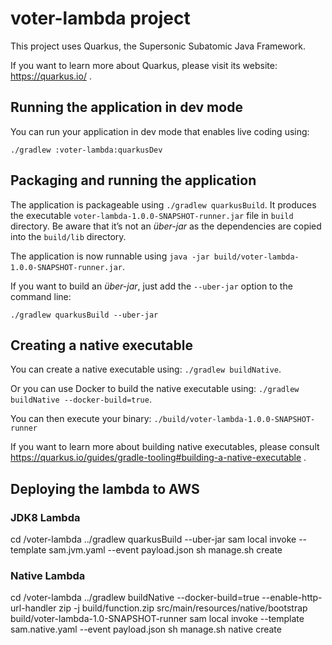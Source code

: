 # voter-lambda project

This project uses Quarkus, the Supersonic Subatomic Java Framework.

If you want to learn more about Quarkus, please visit its website: https://quarkus.io/ .

## Running the application in dev mode

You can run your application in dev mode that enables live coding using:
```
./gradlew :voter-lambda:quarkusDev
```

## Packaging and running the application

The application is packageable using `./gradlew quarkusBuild`.
It produces the executable `voter-lambda-1.0.0-SNAPSHOT-runner.jar` file in `build` directory.
Be aware that it’s not an _über-jar_ as the dependencies are copied into the `build/lib` directory.

The application is now runnable using `java -jar build/voter-lambda-1.0.0-SNAPSHOT-runner.jar`.

If you want to build an _über-jar_, just add the `--uber-jar` option to the command line:
```
./gradlew quarkusBuild --uber-jar
```

## Creating a native executable

You can create a native executable using: `./gradlew buildNative`.

Or you can use Docker to build the native executable using: `./gradlew buildNative --docker-build=true`.

You can then execute your binary: `./build/voter-lambda-1.0.0-SNAPSHOT-runner`

If you want to learn more about building native executables, please consult https://quarkus.io/guides/gradle-tooling#building-a-native-executable .

## Deploying the lambda to AWS

### JDK8 Lambda
cd <root project>/voter-lambda
../gradlew quarkusBuild --uber-jar
sam local invoke --template sam.jvm.yaml --event payload.json
sh manage.sh create

### Native Lambda
cd <root project>/voter-lambda
../gradlew buildNative --docker-build=true --enable-http-url-handler
zip -j build/function.zip src/main/resources/native/bootstrap build/voter-lambda-1.0-SNAPSHOT-runner
sam local invoke --template sam.native.yaml --event payload.json
sh manage.sh native create 
